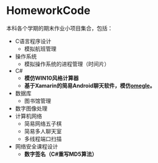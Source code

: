 # HomeworkCode

本科各个学期的期末作业小项目集合，包括：
* C语言程序设计
    * 模拟航班管理
* 操作系统
    * 模拟操作系统的进程管理（时间片）
* C#
    * **模仿WIN10风格计算器**
    * **基于Xamarin的简易Android聊天软件，模仿[omegle](http://www.omegle.com/)。**
* 数据库
    * 图书馆管理
* 数字图像处理
* 计算机网络
    * 简易网络五子棋
    * 简易多人聊天室
    * 多线程端口扫描
* 网络安全课程设计
   * **数字签名（C#重写MD5算法）**
